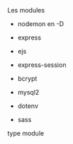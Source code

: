 Les modules

- nodemon en -D

- express
- ejs
- express-session
- bcrypt
- mysql2
- dotenv
- sass

type module 